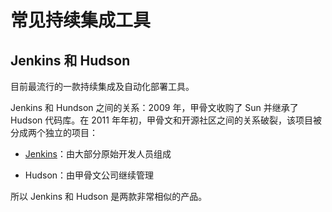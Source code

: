 # 常见持续集成工具

## Jenkins 和 Hudson

目前最流行的一款持续集成及自动化部署工具。

Jenkins 和 Hundson 之间的关系：2009 年，甲骨文收购了 Sun 并继承了 Hudson 代码库。在 2011 年年初，甲骨文和开源社区之间的关系破裂，该项目被分成两个独立的项目：

- [Jenkins](../../Jenkins/README.md)：由大部分原始开发人员组成

- Hudson：由甲骨文公司继续管理

所以 Jenkins 和 Hudson 是两款非常相似的产品。

